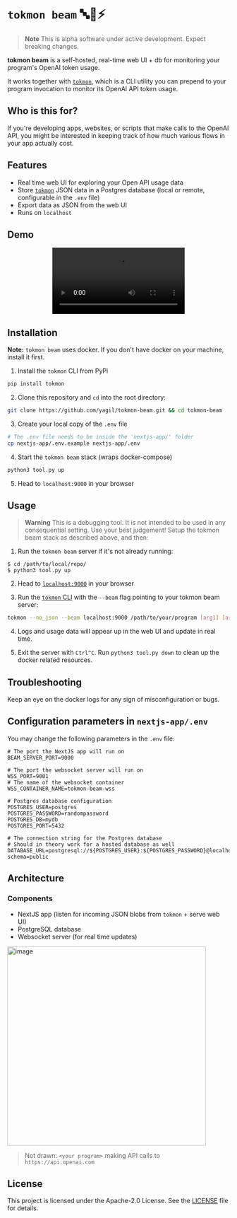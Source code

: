 # `tokmon beam` 🔤🧐⚡️
> **Note** This is alpha software under active development. Expect breaking changes.

**tokmon beam** is a self-hosted, real-time web UI + db for monitoring your program's OpenAI token usage.<br>

It works together with [`tokmon`](https://github.com/yagil/tokmon), which is a CLI utility you can prepend to your program invocation to monitor its OpenAI API token usage.<br>

## Who is this for?
If you're developing apps, websites, or scripts that make calls to the OpenAI API, you might be interested in keeping track of how much various flows in your app actually cost.<br>

## Features
- Real time web UI for exploring your Open API usage data
- Store [`tokmon`](https://github.com/yagil/tokmon) JSON data in a Postgres database (local or remote, configurable in the `.env` file)
- Export data as JSON from the web UI
- Runs on `localhost`

## Demo
<div align="center">
  <video src="https://user-images.githubusercontent.com/3611042/234463513-d7a0c074-21a7-426e-a547-2a2f0fba5105.mp4" />
</div>

## Installation
**Note:** `tokmon beam` uses docker. If you don't have docker on your machine, install it first.

1. Install the `tokmon` CLI from PyPi
```bash
pip install tokmon
```

2. Clone this repository and `cd` into the root directory:
```bash
git clone https://github.com/yagil/tokmon-beam.git && cd tokmon-beam
```

3. Create your local copy of the `.env` file
```bash
# The .env file needs to be inside the 'nextjs-app/' folder
cp nextjs-app/.env.example nextjs-app/.env
```

4. Start the `tokmon beam` stack (wraps docker-compose)

```bash
python3 tool.py up
```

5. Head to `localhost:9000` in your browser

## Usage
> **Warning**
> This is a debugging tool. It is not intended to be used in any consequential setting. Use your best judgement!
Setup the tokmon beam stack as described above, and then:

1. Run the `tokmon beam` server if it's not already running:

```console
$ cd /path/to/local/repo/
$ python3 tool.py up
```

2. Head to [`localhost:9000`](localhost:9000) in your browser

3. Run the [`tokmon` CLI](https://github.com/yagil/tokmon) with the `--beam` flag pointing to your tokmon beam server:

```bash
tokmon --no_json --beam localhost:9000 /path/to/your/program [arg1] [arg2] ...
```
4. Logs and usage data will appear up in the web UI and update in real time. 

5. Exit the server with `Ctrl^C`. Run `python3 tool.py down` to clean up the docker related resources.

## Troubleshooting
Keep an eye on the docker logs for any sign of misconfiguration or bugs.

## Configuration parameters in `nextjs-app/.env`
You may change the following parameters in the `.env` file:
```env
# The port the NextJS app will run on
BEAM_SERVER_PORT=9000

# The port the websocket server will run on
WSS_PORT=9001
# The name of the websocket container
WSS_CONTAINER_NAME=tokmon-beam-wss

# Postgres database configuration
POSTGRES_USER=postgres
POSTGRES_PASSWORD=randompassword
POSTGRES_DB=mydb
POSTGRES_PORT=5432

# The connection string for the Postgres database
# Should in theory work for a hosted database as well
DATABASE_URL=postgresql://${POSTGRES_USER}:${POSTGRES_PASSWORD}@localhost:${POSTGRES_PORT}/${POSTGRES_DB}?schema=public
```

## Architecture
### Components
- NextJS app (listen for incoming JSON blobs from `tokmon` + serve web UI)
- PostgreSQL database
- Websocket server (for real time updates)

<img width="450" alt="image" src="https://user-images.githubusercontent.com/3611042/234438167-bd6313df-1211-4fbb-8293-a6489247dd17.png">

> Not drawn: `<your program>` making API calls to `https://api.openai.com`

## License

This project is licensed under the Apache-2.0 License. See the [LICENSE](LICENSE) file for details.

